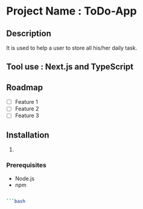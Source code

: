 # Project Name : ToDo-App

## Description
 It is used to help a user to store all his/her daily task.

## Tool use : Next.js and TypeScript

 <!-- ## Table of Contents
- [Installation](#installation)
- [Usage](#usage)
- [Contributing](#contributing)
- [License](#license)
- [Contact](#contact)
- [Acknowledgments](#acknowledgments) -->

## Roadmap
- [ ] Feature 1
- [ ] Feature 2
- [ ] Feature 3

## Installation
1.

### Prerequisites
- Node.js
- npm

```bash

```bash